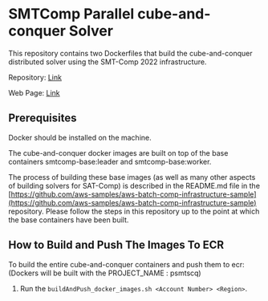 # SMTComp Parallel cube-and-conquer Solver

This repository contains two Dockerfiles that build the cube-and-conquer distributed solver using the SMT-Comp 2022 infrastructure.

Repository: [Link](https://github.com/usi-verification-and-security/SMTS/tree/cube-and-conquer)

Web Page: [Link](http://verify.inf.usi.ch/opensmt2)

## Prerequisites

Docker should be installed on the machine.

The cube-and-conquer docker images are built on top of the base containers smtcomp-base:leader and smtcomp-base:worker.

The process of building these base images (as well as many other aspects of building solvers for SAT-Comp) is described in the README.md file in the [https://github.com/aws-samples/aws-batch-comp-infrastructure-sample](https://github.com/aws-samples/aws-batch-comp-infrastructure-sample) repository.
Please follow the steps in this repository up to the point at which the base containers have been built.

## How to Build and Push The Images To ECR

To build the entire cube-and-conquer containers and push them to ecr:
(Dockers will be built with the PROJECT_NAME : psmtscq)
1. Run the `buildAndPush_docker_images.sh <Account Number> <Region>`.

